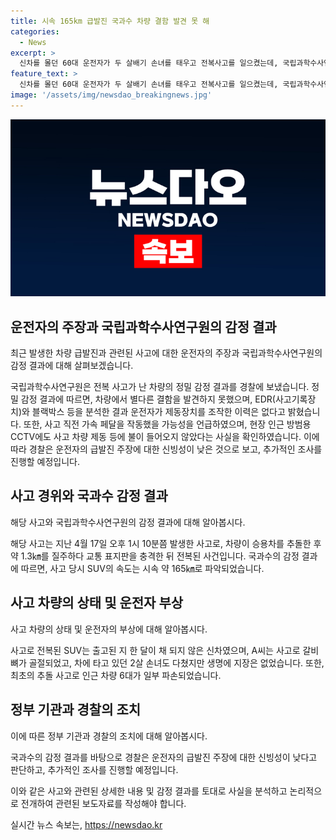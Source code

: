 ```yaml
---
title: 시속 165km 급발진 국과수 차량 결함 발견 못 해
categories:
  - News
excerpt: >
  신차를 몰던 60대 운전자가 두 살배기 손녀를 태우고 전복사고를 일으켰는데, 국립과학수사연구원은 차량 결함을 발견하지 못했다고 밝혔습니다. 운전자는 급발진 주장했지만, 국과수는 블랙박스 분석 결과 운전자의 제동장치 조작 이력은 없으며 사고 전 가속 페달을 작동했을 가능성이 있다고 전했습니다. 사고로 운전자와 손녀가 다친 것으로 알려졌으며, 국과수의 감정 결과에 따라 운전자의 과실 여부가 추가 조사될 예정입니다. (출처: 기사 본문)
feature_text: >
  신차를 몰던 60대 운전자가 두 살배기 손녀를 태우고 전복사고를 일으켰는데, 국립과학수사연구원은 차량 결함을 발견하지 못했다고 밝혔습니다. 운전자는 급발진 주장했지만, 국과수는 블랙박스 분석 결과 운전자의 제동장치 조작 이력은 없으며 사고 전 가속 페달을 작동했을 가능성이 있다고 전했습니다. 사고로 운전자와 손녀가 다친 것으로 알려졌으며, 국과수의 감정 결과에 따라 운전자의 과실 여부가 추가 조사될 예정입니다. (출처: 기사 본문)
image: '/assets/img/newsdao_breakingnews.jpg'
---
```


<p><img src="/assets/img/newsdao_breakingnews.jpg" alt="koreaapp 속보" /></p>

<h2 data-ke-size="size26">운전자의 주장과 국립과학수사연구원의 감정 결과</h2>

<p data-ke-size="size16">최근 발생한 차량 급발진과 관련된 사고에 대한 운전자의 주장과 국립과학수사연구원의 감정 결과에 대해 살펴보겠습니다.</p>

<p>국립과학수사연구원은 전복 사고가 난 차량의 정밀 감정 결과를 경찰에 보냈습니다. 정밀 감정 결과에 따르면, 차량에서 별다른 결함을 발견하지 못했으며, EDR(사고기록장치)와 블랙박스 등을 분석한 결과 운전자가 제동장치를 조작한 이력은 없다고 밝혔습니다. 또한, 사고 직전 가속 페달을 작동했을 가능성을 언급하였으며, 현장 인근 방범용 CCTV에도 사고 차량 제동 등에 불이 들어오지 않았다는 사실을 확인하였습니다. 이에 따라 경찰은 운전자의 급발진 주장에 대한 신빙성이 낮은 것으로 보고, 추가적인 조사를 진행할 예정입니다.</p>

<h2 data-ke-size="size26">사고 경위와 국과수 감정 결과</h2>

<p data-ke-size="size16">해당 사고와 국립과학수사연구원의 감정 결과에 대해 알아봅시다.</p>

<p>해당 사고는 지난 4월 17일 오후 1시 10분쯤 발생한 사고로, 차량이 승용차를 추돌한 후 약 1.3㎞를 질주하다 교통 표지판을 충격한 뒤 전복된 사건입니다. 국과수의 감정 결과에 따르면, 사고 당시 SUV의 속도는 시속 약 165㎞로 파악되었습니다.</p>

<h2 data-ke-size="size26">사고 차량의 상태 및 운전자 부상</h2>

<p data-ke-size="size16">사고 차량의 상태 및 운전자의 부상에 대해 알아봅시다.</p>

<p>사고로 전복된 SUV는 출고된 지 한 달이 채 되지 않은 신차였으며, A씨는 사고로 갈비뼈가 골절되었고, 차에 타고 있던 2살 손녀도 다쳤지만 생명에 지장은 없었습니다. 또한, 최초의 추돌 사고로 인근 차량 6대가 일부 파손되었습니다.</p>

<h2 data-ke-size="size26">정부 기관과 경찰의 조치</h2>

<p data-ke-size="size16">이에 따른 정부 기관과 경찰의 조치에 대해 알아봅시다.</p>

<p>국과수의 감정 결과를 바탕으로 경찰은 운전자의 급발진 주장에 대한 신빙성이 낮다고 판단하고, 추가적인 조사를 진행할 예정입니다.</p>

<p>이와 같은 사고와 관련된 상세한 내용 및 감정 결과를 토대로 사실을 분석하고 논리적으로 전개하여 관련된 보도자료를 작성해야 합니다.</p>
실시간 뉴스 속보는, <a href="https://newsdao.kr" rel="dofollow">https://newsdao.kr</a>


